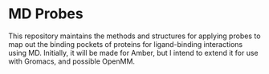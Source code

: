 # MD Probes

This repository maintains the methods and structures for applying probes to map out the
binding pockets of proteins for ligand-binding interactions using MD. Initially, it will
be made for Amber, but I intend to extend it for use with Gromacs, and possible OpenMM.
